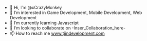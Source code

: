 - 👋 Hi, I’m @xCrazyMonkey
- 👀 I’m interested in Game Development, Mobile Development, Web Development
- 🌱 I’m currently learning Javascript
- 💞️ I’m looking to collaborate on -Inser_Collaboration_here-
- 📫 How to reach me www.tjindevelopment.com

<!---
xCrazyMonkey/xCrazyMonkey is a ✨ special ✨ repository because its `README.md` (this file) appears on your GitHub profile.
You can click the Preview link to take a look at your changes.
--->
